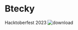 # Btecky
Hacktoberfest 2023
![download](https://github.com/laviii123/Btecky/assets/146612961/99dba178-f2da-4c16-9a2c-3ce119e6394a)
